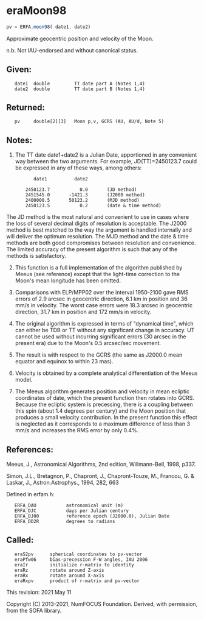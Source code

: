 # eraMoon98

```js
pv = ERFA.moon98( date1, date2)
```

Approximate geocentric position and velocity of the Moon.

n.b. Not IAU-endorsed and without canonical status.

## Given:
```
   date1  double         TT date part A (Notes 1,4)
   date2  double         TT date part B (Notes 1,4)
```

## Returned:
```
   pv     double[2][3]   Moon p,v, GCRS (AU, AU/d, Note 5)
```

## Notes:

1) The TT date date1+date2 is a Julian Date, apportioned in any
   convenient way between the two arguments.  For example,
   JD(TT)=2450123.7 could be expressed in any of these ways, among
   others:

```
          date1          date2

       2450123.7           0.0       (JD method)
       2451545.0       -1421.3       (J2000 method)
       2400000.5       50123.2       (MJD method)
       2450123.5           0.2       (date & time method)
```

   The JD method is the most natural and convenient to use in cases
   where the loss of several decimal digits of resolution is
   acceptable.  The J2000 method is best matched to the way the
   argument is handled internally and will deliver the optimum
   resolution.  The MJD method and the date & time methods are both
   good compromises between resolution and convenience.  The limited
   accuracy of the present algorithm is such that any of the methods
   is satisfactory.

2) This function is a full implementation of the algorithm
   published by Meeus (see reference) except that the light-time
   correction to the Moon's mean longitude has been omitted.

3) Comparisons with ELP/MPP02 over the interval 1950-2100 gave RMS
   errors of 2.9 arcsec in geocentric direction, 6.1 km in position
   and 36 mm/s in velocity.  The worst case errors were 18.3 arcsec
   in geocentric direction, 31.7 km in position and 172 mm/s in
   velocity.

4) The original algorithm is expressed in terms of "dynamical time",
   which can either be TDB or TT without any significant change in
   accuracy.  UT cannot be used without incurring significant errors
   (30 arcsec in the present era) due to the Moon's 0.5 arcsec/sec
   movement.

5) The result is with respect to the GCRS (the same as J2000.0 mean
   equator and equinox to within 23 mas).

6) Velocity is obtained by a complete analytical differentiation
   of the Meeus model.

7) The Meeus algorithm generates position and velocity in mean
   ecliptic coordinates of date, which the present function then
   rotates into GCRS.  Because the ecliptic system is precessing,
   there is a coupling between this spin (about 1.4 degrees per
   century) and the Moon position that produces a small velocity
   contribution.  In the present function this effect is neglected
   as it corresponds to a maximum difference of less than 3 mm/s and
   increases the RMS error by only 0.4%.

## References:

   Meeus, J., Astronomical Algorithms, 2nd edition, Willmann-Bell,
   1998, p337.

   Simon, J.L., Bretagnon, P., Chapront, J., Chapront-Touze, M.,
   Francou, G. & Laskar, J., Astron.Astrophys., 1994, 282, 663

Defined in erfam.h:
```
   ERFA_DAU           astronomical unit (m)
   ERFA_DJC           days per Julian century
   ERFA_DJ00          reference epoch (J2000.0), Julian Date
   ERFA_DD2R          degrees to radians
```

## Called:
```
   eraS2pv      spherical coordinates to pv-vector
   eraPfw06     bias-precession F-W angles, IAU 2006
   eraIr        initialize r-matrix to identity
   eraRz        rotate around Z-axis
   eraRx        rotate around X-axis
   eraRxpv      product of r-matrix and pv-vector
```

This revision:  2021 May 11

Copyright (C) 2013-2021, NumFOCUS Foundation.
Derived, with permission, from the SOFA library.
